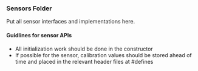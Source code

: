 ### Sensors Folder

Put all sensor interfaces and implementations here. 


#### Guidlines for sensor APIs
- All initialization work should be done in the constructor
- If possible for the sensor, calibration values should be stored ahead of time and placed in the relevant header files at #defines